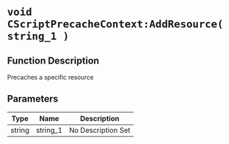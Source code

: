 # `void CScriptPrecacheContext:AddResource(string_1 )`
## Function Description
Precaches a specific resource
## Parameters
Type|Name|Description
--|--|--
string|string_1|No Description Set
